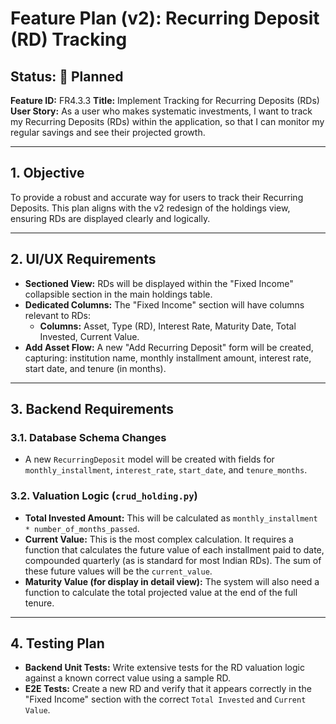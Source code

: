# Feature Plan (v2): Recurring Deposit (RD) Tracking

**Status: 📝 Planned**
---
**Feature ID:** FR4.3.3
**Title:** Implement Tracking for Recurring Deposits (RDs)
**User Story:** As a user who makes systematic investments, I want to track my Recurring Deposits (RDs) within the application, so that I can monitor my regular savings and see their projected growth.

---

## 1. Objective

To provide a robust and accurate way for users to track their Recurring Deposits. This plan aligns with the v2 redesign of the holdings view, ensuring RDs are displayed clearly and logically.

---

## 2. UI/UX Requirements

*   **Sectioned View:** RDs will be displayed within the "Fixed Income" collapsible section in the main holdings table.
*   **Dedicated Columns:** The "Fixed Income" section will have columns relevant to RDs:
    *   **Columns:** Asset, Type (RD), Interest Rate, Maturity Date, Total Invested, Current Value.
*   **Add Asset Flow:** A new "Add Recurring Deposit" form will be created, capturing: institution name, monthly installment amount, interest rate, start date, and tenure (in months).

---

## 3. Backend Requirements

### 3.1. Database Schema Changes

*   A new `RecurringDeposit` model will be created with fields for `monthly_installment`, `interest_rate`, `start_date`, and `tenure_months`.

### 3.2. Valuation Logic (`crud_holding.py`)

*   **Total Invested Amount:** This will be calculated as `monthly_installment * number_of_months_passed`.
*   **Current Value:** This is the most complex calculation. It requires a function that calculates the future value of each installment paid to date, compounded quarterly (as is standard for most Indian RDs). The sum of these future values will be the `current_value`.
*   **Maturity Value (for display in detail view):** The system will also need a function to calculate the total projected value at the end of the full tenure.

---

## 4. Testing Plan

*   **Backend Unit Tests:** Write extensive tests for the RD valuation logic against a known correct value using a sample RD.
*   **E2E Tests:** Create a new RD and verify that it appears correctly in the "Fixed Income" section with the correct `Total Invested` and `Current Value`.

